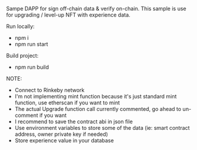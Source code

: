 Sampe DAPP for sign off-chain data & verify on-chain.
This sample is use for upgrading / level-up NFT with experience data.

Run locally:

- npm i
- npm run start

Build project:

- npm run build

NOTE:

- Connect to Rinkeby network
- I'm not implementing mint function because it's just standard mint function, use etherscan if you want to mint
- The actual Upgrade function call currently commented, go ahead to un-comment if you want
- I recommend to save the contract abi in json file
- Use environment variables to store some of the data (ie: smart contract address, owner private key if needed)
- Store experience value in your database
